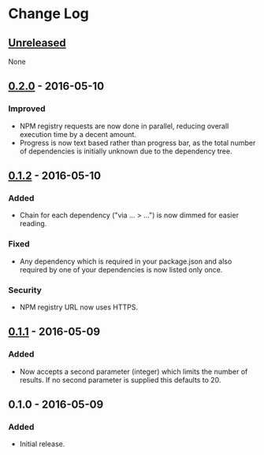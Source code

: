 # Change Log
## [Unreleased]
None

## [0.2.0] - 2016-05-10
### Improved
- NPM registry requests are now done in parallel, reducing overall execution time by a decent amount.
- Progress is now text based rather than progress bar, as the total number of dependencies is initially unknown due to the dependency tree.

## [0.1.2] - 2016-05-10
### Added
- Chain for each dependency ("via ... > ...") is now dimmed for easier reading.

### Fixed
- Any dependency which is required in your package.json and also required by one of your dependencies is now listed only once.

### Security
- NPM registry URL now uses HTTPS.

## [0.1.1] - 2016-05-09
### Added
- Now accepts a second parameter (integer) which limits the number of results. If no second parameter is supplied this defaults to 20.

## 0.1.0 - 2016-05-09
### Added
- Initial release.

[Unreleased]: https://github.com/bengummer/depception/compare/v0.1.2...HEAD
[0.1.1]: https://github.com/bengummer/depception/compare/v0.1.0...v0.1.1
[0.1.2]: https://github.com/bengummer/depception/compare/v0.1.1...v0.1.2
[0.2.0]: https://github.com/bengummer/depception/compare/v0.1.2...v0.2.0
